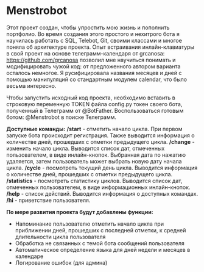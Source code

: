 # Menstrobot

Этот проект создан, чтобы упростить мою жизнь и пополнить портфолио.
Во время создания этого простого и нехитрого бота я научилась работать с SQL, Telebot, Git, своими классами и многое поняла об архитектуре проекта.
Опыт встраивания инлайн-клавиатуры в свой проект на основе телеграмм-календаря от grcanosa: https://github.com/grcanosa позволил мне научиться понимать и модифицировать чужой код:
от предложенного автором варианта осталось немногое. Я русифицировала названия месяцев и дней с помощью манипуляций со стандартным модулем calendar, что было весьма интересно.

Чтобы запустить исходный код проекта, необходимо вставить в строковую переменную TOKEN файла config.py токен своего бота, полученный в Телеграмм от @BotFather.
Воспользоваться готовым ботом: @Menstrobot в поиске Телеграмм.

**Доступные команды:**
**/start** - отметить начало цикла. При первом запуске бота происходит регистрация. Также выводится информация о количестве дней, прошедших с отметки предыдущего цикла.
**/change** - изменить начало цикла. Выводится список дат, отмеченных пользователем, в виде инлайн-кнопок. Выбранная дата по нажатию удаляется, затем пользователь может выбрать новую дату начала цикла.
**/cycle** - посмотреть текущий день цикла. Выводится информация о количестве дней, прошедших с отметки предыдущего цикла.
**/statistics** - посмотреть статистику циклов. Выводится список дат, отмеченных пользователем, в виде информационных инлайн-кнопок.
**/help** - список действий. Выводится информация о доступных командах. 
**/hi** - приветствие пользователя.

**По мере развития проекта будут добавлены функции:**
- Напоминание пользователю отметить начало цикла при приближении дней, прошедших с последней отметки, к средней длительности цикла пользователя
- Обработка не связанных с темой бота сообщений пользователя
- Автоматическое определение языка для дней недели и месяцев в календаре
- Логирование ошибок (для админа)
